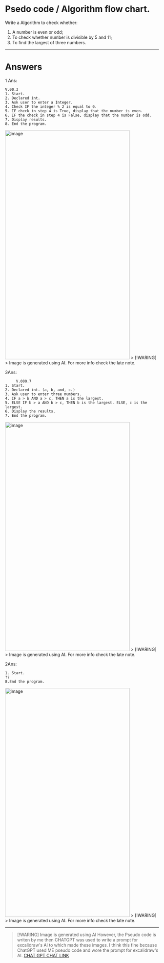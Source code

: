 # Psedo code / Algorithm flow chart.

Write a Algorithm to check whether: 
1. A number is even or odd;
2. To check whether number is divisible by 5 and 11;
3.  To find the largest of three numbers.

--------------------------------

# Answers

1 Ans:   
```
V.00.3
1. Start.
2. Declared int.   
3. Ask user to enter a Integer. 
4. Check IF the integer % 2 is equal to 0.
5. IF check in step 4 is True, display that the number is even.
6. IF the check in step 4 is False, display that the number is odd.   
7. Display results.
8. End the program.
```
<img width="408" height="747" alt="image" src="https://github.com/user-attachments/assets/1d841886-d688-4f26-9984-41a82f3e9728"/>
> [!WARING]
> Image is generated using AI. For more info check the late note.


3Ans: 

 ```
      V.000.7
1. Start.
2. Declared int. (a, b, and, c.)    
3. Ask user to enter three numbers.
4. IF a > b AND a > c, THEN a is the largest.
5. ELSE IF b > a AND b > c, THEN b is the largest. ELSE, c is the largest.      
6. Display the results.
7. End the program.          
```
<img width="408" height="747" alt="image" src="https://github.com/user-attachments/assets/5bcfd3a1-140f-4246-85f7-ff1bb04529ab" />
> [!WARING]
> Image is generated using AI. For more info check the late note.


  

2Ans: 
```
1. Start.
??
8.End the program.

 ````
<img width="408" height="747" alt="image" src="??" />
> [!WARING]
> Image is generated using AI. For more info check the late note.

-----
> [!WARING]
> Image is generated using AI However, the Pseudo code is writen by me then CHATGPT was used to write a prompt for excalidraw's AI to which made  these images. I think this fine because ChatGPT used ME pseudo code and wore the prompt for excalidraw's AI. [CHAT GPT CHAT LINK](https://chatgpt.com/share/68e3ec4d-6828-800b-befc-c0f47b449ffa)


